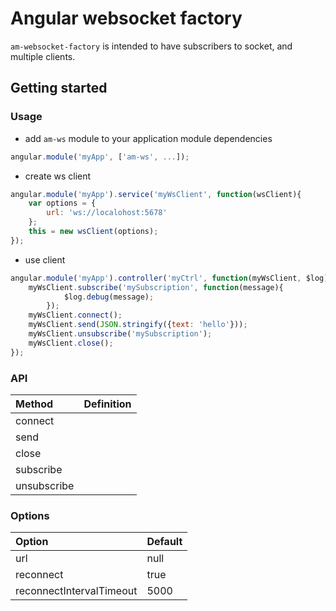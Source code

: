 Angular websocket factory
=========================

`am-websocket-factory` is intended to have subscribers to socket, and multiple clients.

## Getting started

### Usage

- add `am-ws` module to your application module dependencies

```javascript
angular.module('myApp', ['am-ws', ...]);
```

- create ws client
    
```javascript
angular.module('myApp').service('myWsClient', function(wsClient){
    var options = {
        url: 'ws://localohost:5678'
    };
    this = new wsClient(options);
});
```    

- use client

```javascript
angular.module('myApp').controller('myCtrl', function(myWsClient, $log){
    myWsClient.subscribe('mySubscription', function(message){
            $log.debug(message);
        });
    myWsClient.connect();
    myWsClient.send(JSON.stringify({text: 'hello'}));
    myWsClient.unsubscribe('mySubscription');
    myWsClient.close();
});
```   
  
### API

| Method        | Definition    | 
| :----------- |:-------------:| 
| connect       |               | 
| send          |               | 
| close         |               | 
| subscribe     |               | 
| unsubscribe   |               | 

### Options

| Option | Default |
|:------|:--------|
| url | null |
| reconnect | true |
| reconnectIntervalTimeout | 5000 |